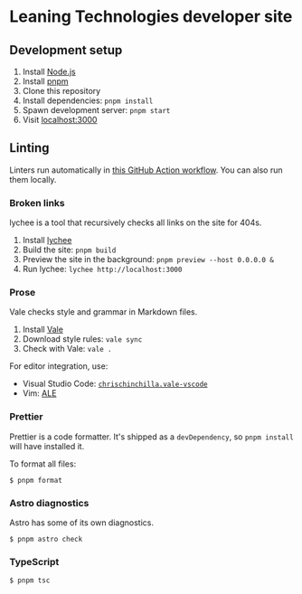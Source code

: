 # Leaning Technologies developer site

## Development setup

1. Install [Node.js](https://nodejs.org/en/download/)
2. Install [pnpm](https://pnpm.io/installation)
3. Clone this repository
4. Install dependencies: `pnpm install`
5. Spawn development server: `pnpm start`
6. Visit [localhost:3000](http://localhost:3000)

## Linting

Linters run automatically in [this GitHub Action workflow](.github/workflows/lint.yml). You can also run them locally.

### Broken links

lychee is a tool that recursively checks all links on the site for 404s.

1. Install [lychee](https://lychee.cli.rs/#/introduction)
2. Build the site: `pnpm build`
3. Preview the site in the background: `pnpm preview --host 0.0.0.0 &`
4. Run lychee: `lychee http://localhost:3000`

### Prose

Vale checks style and grammar in Markdown files.

1. Install [Vale](https://vale.sh/docs/vale-cli/installation/)
2. Download style rules: `vale sync`
3. Check with Vale: `vale .`

For editor integration, use:

- Visual Studio Code: [`chrischinchilla.vale-vscode`](https://marketplace.visualstudio.com/items?itemName=ChrisChinchilla.vale-vscode)
- Vim: [ALE](https://github.com/dense-analysis/ale)

### Prettier

Prettier is a code formatter. It's shipped as a `devDependency`, so `pnpm install` will have installed it.

To format all files:

```shell
$ pnpm format
```

### Astro diagnostics

Astro has some of its own diagnostics.

```shell
$ pnpm astro check
```

### TypeScript

```shell
$ pnpm tsc
```
